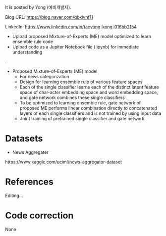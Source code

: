 
It is posted by Yong (예비개발자).

Blog URL: https://blog.naver.com/qbxlvnf11

LinkedIn: https://www.linkedin.com/in/taeyong-kong-016bb2154

- Upload proposed Mixture-of-Experts (ME) model optimized to learn ensemble rule code
- Upload code as a Jupiter Notebook file (.ipynb) for immediate understanding

.

- Proposed Mixture-of-Experts (ME) model
  - For news categorization
  - Design for learning ensemble rule of various feature spaces
  - Each of the single classifier learns each of the distinct latent feature space of char-acter embedding space and word embedding space, and gate network combines these single classifiers
  - To be optimized to learning ensemble rule, gate network of proposed ME performs linear combination directly to concatenated layers of each single classifiers and is not trained by using input data
  - Joint training of pretrained single classifier and gate network

Datasets
=============

- News Aggregater

https://www.kaggle.com/uciml/news-aggregator-dataset


References
=============

Editing...


Code correction
=============

None
